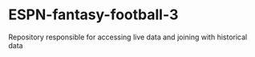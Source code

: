 # ESPN-fantasy-football-3
Repository responsible for accessing live data and joining with historical data
